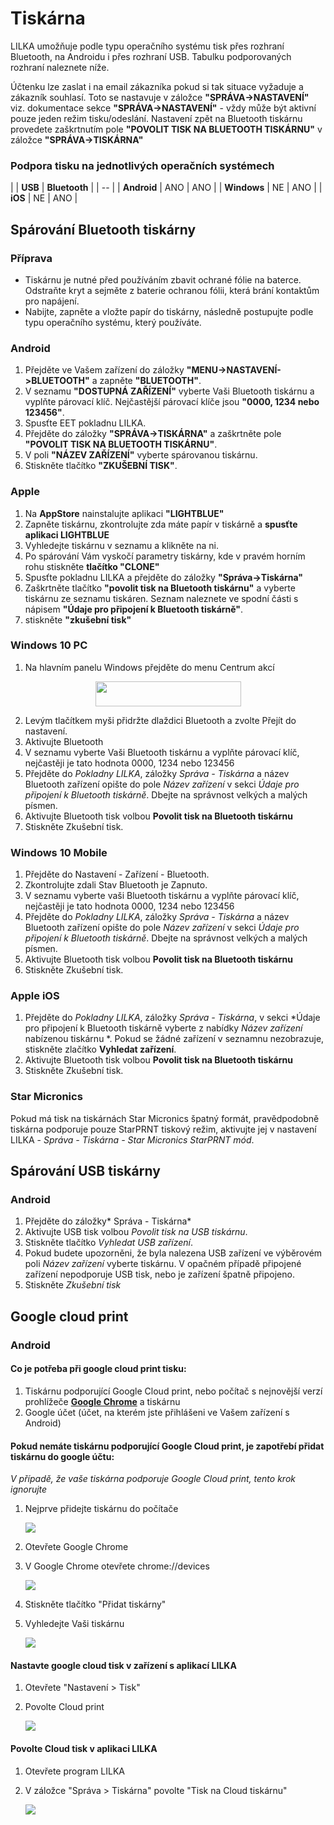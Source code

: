 # Tiskárna

LILKA umožňuje podle typu operačního systému tisk přes rozhraní Bluetooth, na Androidu i přes rozhraní USB. Tabulku podporovaných rozhraní naleznete níže.

Účtenku lze zaslat i na email zákazníka pokud si tak situace vyžaduje a zákazník souhlasí. Toto se nastavuje v záložce **"SPRÁVA->NASTAVENÍ"** viz. dokumentace sekce **"SPRÁVA->NASTAVENÍ"** - vždy může být aktivní pouze jeden režim tisku/odeslání. Nastavení zpět na Bluetooth tiskárnu provedete zaškrtnutím pole **"POVOLIT TISK NA BLUETOOTH TISKÁRNU"**  v záložce **"SPRÁVA->TISKÁRNA"**

### Podpora tisku na jednotlivých operačních systémech

|  | **USB** | **Bluetooth** | 
| -- |
| **Android** | ANO | ANO | 
| **Windows** | NE | ANO | 
| **iOS** | NE | ANO | 

## Spárování Bluetooth tiskárny

### Příprava
- Tiskárnu je nutné před používáním zbavit ochrané fólie na baterce. Odstraňte kryt a sejměte z baterie ochranou fólii, která brání kontaktům pro napájení.
-  Nabijte, zapněte a vložte papír do tiskárny, následně postupujte podle typu operačního systému, který používáte.

### Android
1. Přejděte ve Vašem zařízení do záložky **"MENU->NASTAVENÍ->BLUETOOTH"** a zapněte **"BLUETOOTH"**.
2. V seznamu **"DOSTUPNÁ ZAŘÍZENÍ"** vyberte Vaši Bluetooth tiskárnu a vyplňte párovací klíč. Nejčastější párovací klíče jsou **"0000, 1234 nebo 123456"**.
3. Spusťte EET pokladnu LILKA.
4. Přejděte do záložky **"SPRÁVA->TISKÁRNA"** a zaškrtněte pole **"POVOLIT TISK NA BLUETOOTH TISKÁRNU"**.
5. V poli **"NÁZEV ZAŘÍZENÍ"** vyberte spárovanou tiskárnu.
6. Stiskněte tlačítko **"ZKUŠEBNÍ TISK"**.

### Apple
1. Na **AppStore** nainstalujte aplikaci **"LIGHTBLUE"** 
2. Zapněte tiskárnu, zkontrolujte zda máte papír v tiskárně a **spusťte aplikaci LIGHTBLUE**
3. Vyhledejte tiskárnu v seznamu a klikněte na ni. 
4. Po spárování Vám vyskočí parametry tiskárny, kde v pravém horním rohu stiskněte **tlačítko "CLONE"**
5. Spusťte pokladnu LILKA a přejděte do záložky **"Správa->Tiskárna"**
6. Zaškrtněte tlačítko **"povolit tisk na Bluetooth tiskárnu"** a vyberte tiskárnu ze seznamu tiskáren. Seznam naleznete ve spodní části s nápisem **"Údaje pro připojení k Bluetooth tiskárně"**.
7. stiskněte **"zkušební tisk"**


### Windows 10 PC
1. Na hlavním panelu Windows přejděte do menu Centrum akcí 
<div align="center">
    <p>
        <img height="40" width="233" src="img/printer/win10pc1.png"> 
    </p>
</div>

2. Levým tlačítkem myši přidržte dlaždici Bluetooth a zvolte Přejít do nastavení. 
3. Aktivujte Bluetooth
4. V seznamu vyberte Vaši Bluetooth tiskárnu a vyplňte párovací klíč, nejčastěji je tato hodnota 0000, 1234 nebo 123456 
5. Přejděte do *Pokladny LILKA*, záložky *Správa - Tiskárna* a název Bluetooth zařízení opište do pole *Název zařízení* v sekci *Údaje pro připojení k Bluetooth tiskárně*. Dbejte na správnost velkých a malých písmen.
6. Aktivujte Bluetooth tisk volbou **Povolit tisk na Bluetooth tiskárnu**
7. Stiskněte Zkušební tisk.

### Windows 10 Mobile
1. Přejděte do Nastavení - Zařízení - Bluetooth.
2. Zkontrolujte zdali Stav Bluetooth je Zapnuto.
3. V seznamu vyberte vaši Bluetooth tiskárnu a vyplňte párovací klíč, nejčastěji je tato hodnota 0000, 1234 nebo 123456 
4. Přejděte do *Pokladny LILKA*, záložky *Správa - Tiskárna* a název Bluetooth zařízení opište do pole *Název zařízení* v sekci *Údaje pro připojení k Bluetooth tiskárně*. Dbejte na správnost velkých a malých písmen.
5. Aktivujte Bluetooth tisk volbou **Povolit tisk na Bluetooth tiskárnu**
6. Stiskněte Zkušební tisk.

### Apple iOS
1. Přejděte do *Pokladny LILKA*, záložky *Správa - Tiskárna*, v sekci *Údaje pro připojení k Bluetooth tiskárně vyberte z nabídky *Název zařízení* nabízenou tiskárnu *. Pokud se žádné zařízení v seznamnu nezobrazuje, stiskněte zlačítko **Vyhledat zařízení**.
2. Aktivujte Bluetooth tisk volbou **Povolit tisk na Bluetooth tiskárnu**
3. Stiskněte Zkušební tisk.


### Star Micronics
Pokud má tisk na tiskárnách Star Micronics špatný formát, pravědpodobně tiskárna podporuje pouze StarPRNT tiskový režim, aktivujte jej v nastavení LILKA - *Správa - Tiskárna - Star Micronics StarPRNT mód*.


## Spárování USB tiskárny
### Android
1. Přejděte do záložky* Správa - Tiskárna* 
2. Aktivujte USB tisk volbou *Povolit tisk na USB tiskárnu*.
3. Stiskněte tlačítko *Vyhledat USB zařízení*.
4. Pokud budete upozorněni, že byla nalezena USB zařízení ve výběrovém poli *Název zařízení* vyberte tiskárnu. V opačném případě připojené zařízení nepodporuje USB tisk, nebo je zařízení špatně připojeno.
5. Stiskněte *Zkušební tisk*

## Google cloud print
### Android

#### Co je potřeba při google cloud print tisku:

1. Tiskárnu podporující Google Cloud print, nebo počítač s nejnovější verzí prohlížeče **[Google Chrome](https://www.google.com/chrome/browser/desktop/index.html)** a tiskárnu
2. Google účet (účet, na kterém jste přihlášeni ve Vašem zařízení s Android)

#### Pokud nemáte tiskárnu podporující Google Cloud print, je zapotřebí přidat tiskárnu do google účtu:
*V případě, že vaše tiskárna podporuje Google Cloud print, tento krok ignorujte*

1. Nejprve přidejte tiskárnu do počítače

   ![](img/cloudprint1.png)

2. Otevřete Google Chrome
3. V Google Chrome otevřete chrome://devices

   ![](img/cloudprint2.png)

4. Stiskněte tlačítko "Přidat tiskárny"
5. Vyhledejte Vaši tiskárnu
   
   ![](img/cloudprint3.png)

#### Nastavte google cloud tisk v zařízení s aplikací LILKA

1. Otevřete "Nastavení > Tisk"
2. Povolte Cloud print

   ![](img/cloudprint4.png)

#### Povolte Cloud tisk v aplikaci LILKA

1. Otevřete program LILKA
2. V záložce "Správa > Tiskárna" povolte "Tisk na Cloud tiskárnu"
   
   ![](img/cloudprint5.png)
